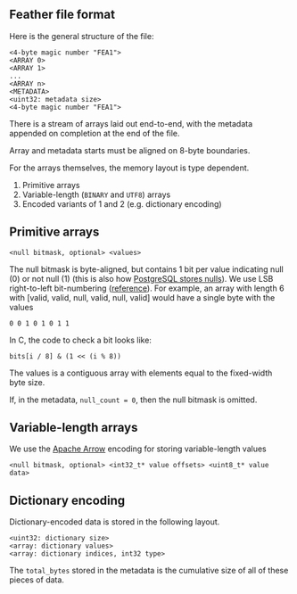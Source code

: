## Feather file format

Here is the general structure of the file:

```
<4-byte magic number "FEA1">
<ARRAY 0>
<ARRAY 1>
...
<ARRAY n>
<METADATA>
<uint32: metadata size>
<4-byte magic number "FEA1">
```

There is a stream of arrays laid out end-to-end, with the metadata appended on
completion at the end of the file.

Array and metadata starts must be aligned on 8-byte boundaries.

For the arrays themselves, the memory layout is type dependent.

1. Primitive arrays
2. Variable-length (`BINARY` and `UTF8`) arrays
3. Encoded variants of 1 and 2 (e.g. dictionary encoding)

## Primitive arrays

```
<null bitmask, optional> <values>
```

The null bitmask is byte-aligned, but contains 1 bit per value indicating null
(0) or not null (1) (this is also how [PostgreSQL stores nulls][2]). We use LSB
right-to-left bit-numbering ([reference][1]). For example, an array with length
6 with [valid, valid, null, valid, null, valid] would have a single byte with
the values

```
0 0 1 0 1 0 1 1
```

In C, the code to check a bit looks like:

```
bits[i / 8] & (1 << (i % 8))
```

The values is a contiguous array with elements equal to the fixed-width byte
size.

If, in the metadata, `null_count = 0`, then the null bitmask is omitted.

## Variable-length arrays

We use the [Apache Arrow][3] encoding for storing variable-length values

```
<null bitmask, optional> <int32_t* value offsets> <uint8_t* value data>
```

## Dictionary encoding

Dictionary-encoded data is stored in the following layout.

```
<uint32: dictionary size>
<array: dictionary values>
<array: dictionary indices, int32 type>
```

The `total_bytes` stored in the metadata is the cumulative size of all of these
pieces of data.

[1]: https://en.wikipedia.org/wiki/Bit_numbering
[2]: http://www.postgresql.org/docs/9.5/static/storage-page-layout.html
[3]: http://github.com/apache/arrow

